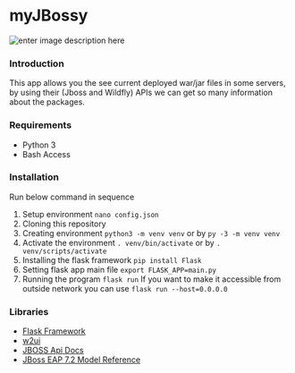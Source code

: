 
# myJBossy #

![enter image description here](https://github.com/aswzen/MyJbossy/blob/master/sc.png?raw=true)

### Introduction ###

This app allows you the see current deployed war/jar files in some servers, by using their (Jboss and Wildfly) APIs we can get so many information about the packages.

### Requirements ###

- Python 3
- Bash Access

### Installation ###

Run below command in sequence
1. Setup environment
`nano config.json`
3. Cloning this repository
4. Creating environment
`python3 -m venv venv` or by `py -3 -m venv venv`
5. Activate the environment
`. venv/bin/activate` or by `. venv/scripts/activate`
6. Installing the flask framework 
`pip install Flask`
7. Setting flask app main file
`export FLASK_APP=main.py`
8. Running the program
`flask run`
If you want to make it accessible from outside network you can use 
`flask run --host=0.0.0.0`

### Libraries ###
- [Flask Framework](https://flask.palletsprojects.com/)
- [w2ui](http://w2ui.com/)
- [JBOSS Api Docs](https://docs.jboss.org/author/display/WFLY10/The+HTTP+management+API)
- [JBoss EAP 7.2 Model Reference](http://wildscribe.github.io/)
